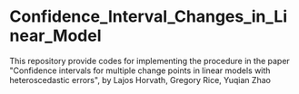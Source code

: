 # Confidence_Interval_Changes_in_Linear_Model
This repository provide codes for implementing the procedure in the paper "Confidence intervals for multiple change points in linear models with heteroscedastic errors", by Lajos Horvath, Gregory Rice, Yuqian Zhao
